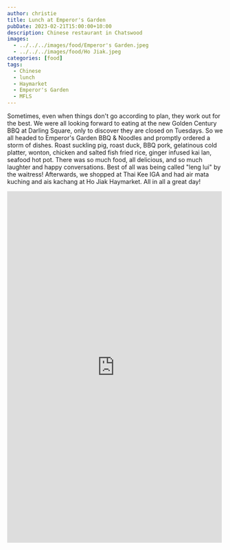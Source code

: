```yaml
---
author: christie
title: Lunch at Emperor's Garden
pubDate: 2023-02-21T15:00:00+10:00
description: Chinese restaurant in Chatswood
images:
  - ../../../images/food/Emperor's Garden.jpeg
  - ../../../images/food/Ho Jiak.jpeg
categories: [food]
tags:
  - Chinese
  - lunch
  - Haymarket
  - Emperor's Garden
  - MFLS
---
```


Sometimes, even when things don't go according to plan, they work out for the best. We were all looking forward to eating at the new Golden Century BBQ at Darling Square, only to discover they are closed on Tuesdays. So we all headed to Emperor's Garden BBQ & Noodles and promptly ordered a storm of dishes. Roast suckling pig, roast duck, BBQ pork, gelatinous cold platter, wonton, chicken and salted fish fried rice, ginger infused kai lan, seafood hot pot. There was so much food, all delicious, and so much laughter and happy conversations. Best of all was being called "leng lui" by the waitress! Afterwards, we shopped at Thai Kee IGA and had air mata kuching and ais kachang at Ho Jiak Haymarket. All in all a great day!

<iframe src="https://www.facebook.com/plugins/post.php?href=https%3A%2F%2Fwww.facebook.com%2Fchris1.tham%2Fposts%2Fpfbid02HJyaCY4zkqkVGuvz4Wd3hKdH7LvburMLP98Z8Xhjq74otWPELvK5qWFZdrt8E987l&show_text=true&width=500" width="500" height="819" style="border:none;overflow:hidden" scrolling="no" frameborder="0" allowfullscreen="true" allow="autoplay; clipboard-write; encrypted-media; picture-in-picture; web-share"></iframe>
